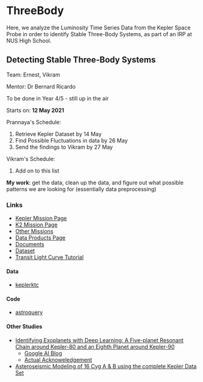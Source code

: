 # ThreeBody
Here, we analyze the Luminosity Time Series Data from the Kepler Space Probe in order to identify Stable Three-Body Systems, as part of an IRP at NUS High School.

## Detecting Stable Three-Body Systems
Team: Ernest, Vikram

Mentor: Dr Bernard Ricardo

To be done in Year 4/5 - still up in the air

Starts on: **12 May 2021**

Prannaya's Schedule:
1. Retrieve Kepler Dataset by 14 May
2. Find Possible Fluctuations in data by 26 May
3. Send the findings to Vikram by 27 May

Vikram's Schedule:
1. Add on to this list

**My work**: get the data, clean up the data, and figure out what possible patterns we are looking for
(essentially data preprocessing)

### Links
- [Kepler Mission Page](https://archive.stsci.edu/missions-and-data/kepler)
- [K2 Mission Page](https://archive.stsci.edu/missions-and-data/k2)
- [Other Missions](https://archive.stsci.edu/missions-and-data)
- [Data Products Page](https://exoplanetarchive.ipac.caltech.edu/docs/Kepler_Data_Products_Overview.html)
- [Documents](https://archive.stsci.edu/missions-and-data/kepler/documents)
- [Dataset](https://exoplanetarchive.ipac.caltech.edu/docs/data.html)
- [Transit Light Curve Tutorial](https://lweb.cfa.harvard.edu/~avanderb/tutorial/tutorial.html)

#### Data
- [keplerktc](https://archive.stsci.edu/missions/kepler/catalogs/kepler_ktc_kic_science_v.csv.gz)

#### Code
- [astroquery](https://astroquery.readthedocs.io/en/latest/mast/mast.html)

#### Other Studies
- [Identifying Exoplanets with Deep Learning: A Five-planet Resonant Chain around Kepler-80 and an Eighth Planet around Kepler-90](https://iopscience.iop.org/article/10.3847/1538-3881/aa9e09/pdf)
    - [Google AI Blog](https://ai.googleblog.com/2018/03/open-sourcing-hunt-for-exoplanets.html)
    - [Actual Acknoweledgement](https://blog.google/technology/ai/hunting-planets-machine-learning/)
- [Asteroseismic Modeling of 16 Cyg A & B using the complete Kepler Data Set](https://arxiv.org/pdf/1508.00946.pdf)

